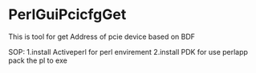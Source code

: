 # PerlGuiPcicfgGet
This is tool for get Address of pcie device based on BDF

SOP:
	1.install Activeperl for perl envirement
	2.install PDK for use perlapp pack the pl to exe
